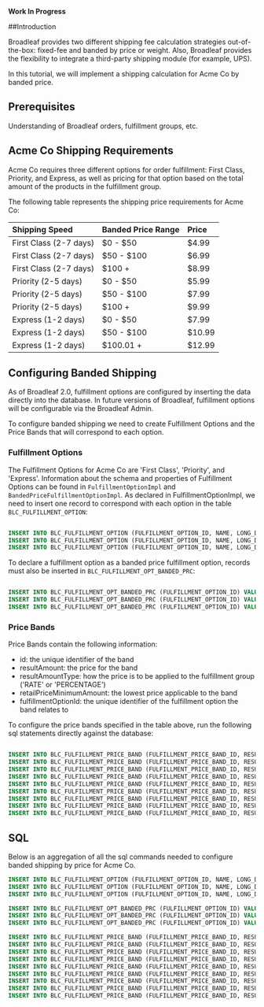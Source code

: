 **Work In Progress**

##Introduction

Broadleaf provides two different shipping fee calculation strategies out-of-the-box: fixed-fee and banded by price or weight. Also, Broadleaf provides the flexibility to integrate a third-party shipping module (for example, UPS).  

In this tutorial, we will implement a shipping calculation for Acme Co by banded price.

## Prerequisites 

Understanding of Broadleaf orders, fulfillment groups, etc.

## Acme Co Shipping Requirements

Acme Co requires three different options for order fulfillment: First Class, Priority, and Express, as well as  pricing for that option based on the total amount of the products in the fulfillment group.

The following table represents the shipping price requirements for Acme Co:

| Shipping Speed         | Banded Price Range | Price |   
| :----------            | :-------           | :---- |
| First Class (2-7 days) | $0 - $50           | $4.99 |
| First Class (2-7 days) | $50 - $100         | $6.99 |
| First Class (2-7 days) | $100 +             | $8.99 |
| Priority (2-5 days)    | $0 - $50           | $5.99 |
| Priority (2-5 days)    | $50 - $100         | $7.99 |
| Priority (2-5 days)    | $100 +             | $9.99 |
| Express (1-2 days)     | $0 - $50           | $7.99 |
| Express (1-2 days)     | $50 - $100         | $10.99 |
| Express (1-2 days)     | $100.01 +          | $12.99 |

## Configuring Banded Shipping

As of Broadleaf 2.0, fulfillment options are configured by inserting the data directly into the database. In future versions of Broadleaf, fulfillment options will be configurable via the Broadleaf Admin. 

To configure banded shipping we need to create Fulfillment Options and the Price Bands that will correspond to each option. 

### Fulfillment Options

The Fulfillment Options for Acme Co are 'First Class', 'Priority', and 'Express'. Information about the schema and properties of Fulfillment Options can be found in `FulfillmentOptionImpl` and `BandedPriceFulfillmentOptionImpl`.  As declared in FulfillmentOptionImpl, we need to insert one record to correspond with each option in the table `BLC_FULFILLMENT_OPTION`:

```sql

INSERT INTO BLC_FULFILLMENT_OPTION (FULFILLMENT_OPTION_ID, NAME, LONG_DESCRIPTION, USE_FLAT_RATES, FULFILLMENT_TYPE) VALUES (1, 'First Class', '2 - 7 Days', 0, 'PHYSICAL');
INSERT INTO BLC_FULFILLMENT_OPTION (FULFILLMENT_OPTION_ID, NAME, LONG_DESCRIPTION, USE_FLAT_RATES, FULFILLMENT_TYPE) VALUES (2, 'Priority', '2 - 5 Days', 0, 'PHYSICAL');
INSERT INTO BLC_FULFILLMENT_OPTION (FULFILLMENT_OPTION_ID, NAME, LONG_DESCRIPTION, USE_FLAT_RATES, FULFILLMENT_TYPE) VALUES (3, 'Express', '1 - 2 Days', 0, 'PHYSICAL');

```

To declare a fulfillment option as a banded price fulfillment option, records must also be inserted in `BLC_FULFILLMENT_OPT_BANDED_PRC`:

``` sql

INSERT INTO BLC_FULFILLMENT_OPT_BANDED_PRC (FULFILLMENT_OPTION_ID) VALUES (1);
INSERT INTO BLC_FULFILLMENT_OPT_BANDED_PRC (FULFILLMENT_OPTION_ID) VALUES (2);
INSERT INTO BLC_FULFILLMENT_OPT_BANDED_PRC (FULFILLMENT_OPTION_ID) VALUES (3);

```

### Price Bands

Price Bands contain the following information:
- id: the unique identifier of the band
- resultAmount: the price for the band
- resultAmountType: how the price is to be applied to the fulfillment group ('RATE' or 'PERCENTAGE')
- retailPriceMinimumAmount: the lowest price applicable to the band
- fulfillmentOptionId: the unique identifier of the fulfillment option the band relates to

To configure the price bands specified in the table above, run the following sql statements directly against the database:

``` sql

INSERT INTO BLC_FULFILLMENT_PRICE_BAND (FULFILLMENT_PRICE_BAND_ID, RESULT_AMOUNT, RESULT_AMOUNT_TYPE, RETAIL_PRICE_MINIMUM_AMOUNT, FULFILLMENT_OPTION_ID) VALUES (1, 4.99, 'RATE', 0, 1);
INSERT INTO BLC_FULFILLMENT_PRICE_BAND (FULFILLMENT_PRICE_BAND_ID, RESULT_AMOUNT, RESULT_AMOUNT_TYPE, RETAIL_PRICE_MINIMUM_AMOUNT, FULFILLMENT_OPTION_ID) VALUES (2, 6.99, 'RATE', 50.01, 1);
INSERT INTO BLC_FULFILLMENT_PRICE_BAND (FULFILLMENT_PRICE_BAND_ID, RESULT_AMOUNT, RESULT_AMOUNT_TYPE, RETAIL_PRICE_MINIMUM_AMOUNT, FULFILLMENT_OPTION_ID) VALUES (3, 8.99, 'RATE', 100.01, 1);
INSERT INTO BLC_FULFILLMENT_PRICE_BAND (FULFILLMENT_PRICE_BAND_ID, RESULT_AMOUNT, RESULT_AMOUNT_TYPE, RETAIL_PRICE_MINIMUM_AMOUNT, FULFILLMENT_OPTION_ID) VALUES (4, 5.99, 'RATE', 0, 2);
INSERT INTO BLC_FULFILLMENT_PRICE_BAND (FULFILLMENT_PRICE_BAND_ID, RESULT_AMOUNT, RESULT_AMOUNT_TYPE, RETAIL_PRICE_MINIMUM_AMOUNT, FULFILLMENT_OPTION_ID) VALUES (5, 7.99, 'RATE', 50.01, 2);
INSERT INTO BLC_FULFILLMENT_PRICE_BAND (FULFILLMENT_PRICE_BAND_ID, RESULT_AMOUNT, RESULT_AMOUNT_TYPE, RETAIL_PRICE_MINIMUM_AMOUNT, FULFILLMENT_OPTION_ID) VALUES (6, 9.99, 'RATE', 100.01, 2);
INSERT INTO BLC_FULFILLMENT_PRICE_BAND (FULFILLMENT_PRICE_BAND_ID, RESULT_AMOUNT, RESULT_AMOUNT_TYPE, RETAIL_PRICE_MINIMUM_AMOUNT, FULFILLMENT_OPTION_ID) VALUES (7, 7.99, 'RATE', 0, 3);
INSERT INTO BLC_FULFILLMENT_PRICE_BAND (FULFILLMENT_PRICE_BAND_ID, RESULT_AMOUNT, RESULT_AMOUNT_TYPE, RETAIL_PRICE_MINIMUM_AMOUNT, FULFILLMENT_OPTION_ID) VALUES (8, 10.99, 'RATE', 50.01, 3);
INSERT INTO BLC_FULFILLMENT_PRICE_BAND (FULFILLMENT_PRICE_BAND_ID, RESULT_AMOUNT, RESULT_AMOUNT_TYPE, RETAIL_PRICE_MINIMUM_AMOUNT, FULFILLMENT_OPTION_ID) VALUES (9, 12.99, 'RATE', 100.01, 3);

```

## SQL

Below is an aggregation of all the sql commands needed to configure banded shipping by price for Acme Co.

``` sql
INSERT INTO BLC_FULFILLMENT_OPTION (FULFILLMENT_OPTION_ID, NAME, LONG_DESCRIPTION, USE_FLAT_RATES, FULFILLMENT_TYPE) VALUES (1, 'First Class', '2 - 7 Days', 0, 'PHYSICAL');
INSERT INTO BLC_FULFILLMENT_OPTION (FULFILLMENT_OPTION_ID, NAME, LONG_DESCRIPTION, USE_FLAT_RATES, FULFILLMENT_TYPE) VALUES (2, 'Priority', '2 - 5 Days', 0, 'PHYSICAL');
INSERT INTO BLC_FULFILLMENT_OPTION (FULFILLMENT_OPTION_ID, NAME, LONG_DESCRIPTION, USE_FLAT_RATES, FULFILLMENT_TYPE) VALUES (3, 'Express', '1 - 2 Days', 0, 'PHYSICAL');

INSERT INTO BLC_FULFILLMENT_OPT_BANDED_PRC (FULFILLMENT_OPTION_ID) VALUES (1);
INSERT INTO BLC_FULFILLMENT_OPT_BANDED_PRC (FULFILLMENT_OPTION_ID) VALUES (2);
INSERT INTO BLC_FULFILLMENT_OPT_BANDED_PRC (FULFILLMENT_OPTION_ID) VALUES (3);

INSERT INTO BLC_FULFILLMENT_PRICE_BAND (FULFILLMENT_PRICE_BAND_ID, RESULT_AMOUNT, RESULT_AMOUNT_TYPE, RETAIL_PRICE_MINIMUM_AMOUNT, FULFILLMENT_OPTION_ID) VALUES (1, 4.99, 'RATE', 0, 1);
INSERT INTO BLC_FULFILLMENT_PRICE_BAND (FULFILLMENT_PRICE_BAND_ID, RESULT_AMOUNT, RESULT_AMOUNT_TYPE, RETAIL_PRICE_MINIMUM_AMOUNT, FULFILLMENT_OPTION_ID) VALUES (2, 6.99, 'RATE', 50.01, 1);
INSERT INTO BLC_FULFILLMENT_PRICE_BAND (FULFILLMENT_PRICE_BAND_ID, RESULT_AMOUNT, RESULT_AMOUNT_TYPE, RETAIL_PRICE_MINIMUM_AMOUNT, FULFILLMENT_OPTION_ID) VALUES (3, 8.99, 'RATE', 100.01, 1);
INSERT INTO BLC_FULFILLMENT_PRICE_BAND (FULFILLMENT_PRICE_BAND_ID, RESULT_AMOUNT, RESULT_AMOUNT_TYPE, RETAIL_PRICE_MINIMUM_AMOUNT, FULFILLMENT_OPTION_ID) VALUES (4, 5.99, 'RATE', 0, 2);
INSERT INTO BLC_FULFILLMENT_PRICE_BAND (FULFILLMENT_PRICE_BAND_ID, RESULT_AMOUNT, RESULT_AMOUNT_TYPE, RETAIL_PRICE_MINIMUM_AMOUNT, FULFILLMENT_OPTION_ID) VALUES (5, 7.99, 'RATE', 50.01, 2);
INSERT INTO BLC_FULFILLMENT_PRICE_BAND (FULFILLMENT_PRICE_BAND_ID, RESULT_AMOUNT, RESULT_AMOUNT_TYPE, RETAIL_PRICE_MINIMUM_AMOUNT, FULFILLMENT_OPTION_ID) VALUES (6, 9.99, 'RATE', 100.01, 2);
INSERT INTO BLC_FULFILLMENT_PRICE_BAND (FULFILLMENT_PRICE_BAND_ID, RESULT_AMOUNT, RESULT_AMOUNT_TYPE, RETAIL_PRICE_MINIMUM_AMOUNT, FULFILLMENT_OPTION_ID) VALUES (7, 7.99, 'RATE', 0, 3);
INSERT INTO BLC_FULFILLMENT_PRICE_BAND (FULFILLMENT_PRICE_BAND_ID, RESULT_AMOUNT, RESULT_AMOUNT_TYPE, RETAIL_PRICE_MINIMUM_AMOUNT, FULFILLMENT_OPTION_ID) VALUES (8, 10.99, 'RATE', 50.01, 3);
INSERT INTO BLC_FULFILLMENT_PRICE_BAND (FULFILLMENT_PRICE_BAND_ID, RESULT_AMOUNT, RESULT_AMOUNT_TYPE, RETAIL_PRICE_MINIMUM_AMOUNT, FULFILLMENT_OPTION_ID) VALUES (9, 12.99, 'RATE', 100.01, 3);

```